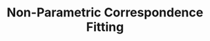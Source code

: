 ---
title: "Non-Parametric Correspondence Fitting"
year: 2013
pdf_url: "http://www.robots.ox.ac.uk/~tvg/publications/2013/DataFittingICCV13.pdf"
category: "vision"
author_list: "Wen-Yan Lin, Ming-Ming Cheng, Shuai Zheng, Jiangbo Lu, Nigel Crook"
grant: "NULL"
pub_in: "IEEE International Conference on Computer Vision (IEEE ICCV)"
---